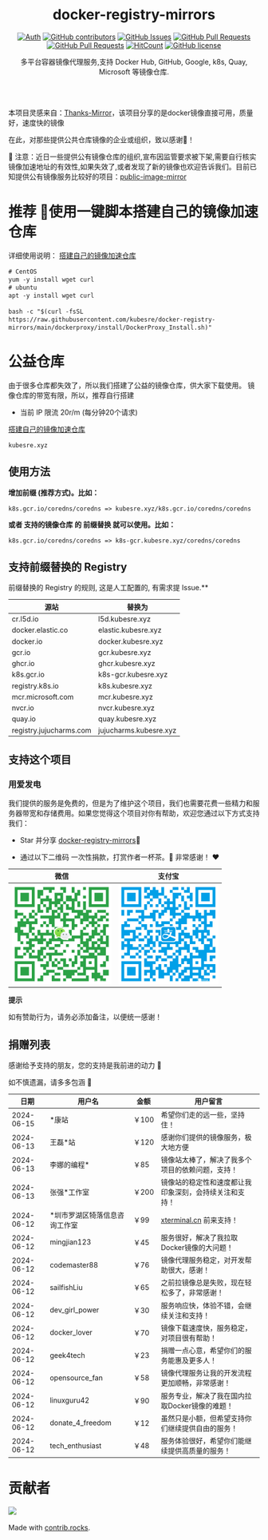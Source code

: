 <div align="center">

# docker-registry-mirrors

[![Auth](https://img.shields.io/badge/Auth-kubesre-ff69b4)](https://github.com/kubesre)
[![GitHub contributors](https://img.shields.io/github/contributors/kubesre/docker-registry-mirrors)](https://github.com/kubesre/docker-registry-mirrors/graphs/contributors)
[![GitHub Issues](https://img.shields.io/github/issues/kubesre/docker-registry-mirrors.svg)](https://github.com/kubesre/docker-registry-mirrors/issues)
[![GitHub Pull Requests](https://img.shields.io/github/issues-pr/kubesre/docker-registry-mirrors)](https://github.com/kubesre/docker-registry-mirrors/pulls)
[![GitHub Pull Requests](https://img.shields.io/github/stars/kubesre/docker-registry-mirrors)](https://github.com/kubesre/docker-registry-mirrors/stargazers)
[![HitCount](https://views.whatilearened.today/views/github/kubesre/docker-registry-mirrors.svg)](https://github.com/kubesre/docker-registry-mirrors)
[![GitHub license](https://img.shields.io/github/license/kubesre/docker-registry-mirrors)](https://github.com/kubesre/docker-registry-mirrors/blob/main/LICENSE)

<p> 多平台容器镜像代理服务,支持 Docker Hub, GitHub, Google, k8s, Quay, Microsoft 等镜像仓库. </p>

<img src="https://cdn.jsdelivr.net/gh/kubesre/tu@main/img/image_20240420_214408.gif" width="800"  height="3">
</div><br>

本项目灵感来自：[Thanks-Mirror](https://github.com/eryajf/Thanks-Mirror)，该项目分享的是docker镜像直接可用，质量好，速度快的镜像

在此，对那些提供公共仓库镜像的企业或组织，致以感谢🫡！

📢 注意：近日一些提供公有镜像仓库的组织,宣布因监管要求被下架,需要自行核实镜像加速地址的有效性,如果失效了,或者发现了新的镜像也欢迎告诉我们。目前已知提供公有镜像服务比较好的项目：[public-image-mirror](https://github.com/DaoCloud/public-image-mirror)

# 推荐 🚀使用一键脚本搭建自己的镜像加速仓库
详细使用说明： [搭建自己的镜像加速仓库](dockerproxy/README.md)
```
# CentOS
yum -y install wget curl
# ubuntu
apt -y install wget curl

bash -c "$(curl -fsSL https://raw.githubusercontent.com/kubesre/docker-registry-mirrors/main/dockerproxy/install/DockerProxy_Install.sh)"

```

# 公益仓库
由于很多仓库都失效了，所以我们搭建了公益的镜像仓库，供大家下载使用。
镜像仓库的带宽有限，所以，推荐自行搭建
- 当前 IP 限流 20r/m (每分钟20个请求)

[搭建自己的镜像加速仓库](dockerproxy/README.md)
```
kubesre.xyz
```
## 使用方法
**增加前缀 (推荐方式)。比如：**
```
k8s.gcr.io/coredns/coredns => kubesre.xyz/k8s.gcr.io/coredns/coredns
```
**或者 支持的镜像仓库 的 前缀替换 就可以使用。比如：**

```
k8s.gcr.io/coredns/coredns => k8s-gcr.kubesre.xyz/coredns/coredns
```


## 支持前缀替换的 Registry

前缀替换的 Registry 的规则, 这是人工配置的, 有需求提 Issue.**

| 源站	                 | 替换为              |
|--------------------------|------------------------------|
| cr.l5d.io                | l5d.kubesre.xyz               |
| docker.elastic.co        | elastic.kubesre.xyz           |
| docker.io                | docker.kubesre.xyz            |
| gcr.io                   | gcr.kubesre.xyz               |
| ghcr.io                  | ghcr.kubesre.xyz              |
| k8s.gcr.io               | k8s-gcr.kubesre.xyz           |
| registry.k8s.io          | k8s.kubesre.xyz               |
| mcr.microsoft.com        | mcr.kubesre.xyz               |
| nvcr.io                  | nvcr.kubesre.xyz              |
| quay.io                  | quay.kubesre.xyz              |
| registry.jujucharms.com   | jujucharms.kubesre.xyz        |

## 支持这个项目
### 用爱发电
我们提供的服务是免费的，但是为了维护这个项目，我们也需要花费一些精力和服务器带宽和存储费用。如果您觉得这个项目对你有帮助，欢迎您通过以下方式支持我们：

- Star 并分享 [docker-registry-mirrors](https://github.com/kubesre/docker-registry-mirrors)🚀

- 通过以下二维码 一次性捐款，打赏作者一杯茶。🍵
非常感谢！ ❤️


| 微信 | 支付宝 |
|:--------:|:-------:|
| <img src="images/wx.jpg" width="200" /> | <img src="images/ali.jpg" width="200" /> |

**提示**

如有赞助行为，请务必添加备注，以便统一感谢！
## 捐赠列表
感谢给予支持的朋友，您的支持是我前进的动力 🎉

如不慎遗漏，请多多包涵 🤝

| 日期       | 用户名          | 金额   | 用户留言                                             |
|------------|-----------------|--------|----------------------------------------------------|
|2024-06-15 |*康站 |     ￥100   |希望你们走的远一些，坚持住！|
|2024-06-13 |王磊*站 |     ￥120   |感谢你们提供的镜像服务，极大地方便|
|2024-06-13 |李娜的编程*         |￥85    |镜像站太棒了，解决了我多个项目的依赖问题，支持！|
|2024-06-13 |张强*工作室       |￥200 |  镜像站的稳定性和速度都让我印象深刻，会持续关注和支持！|
| 2024-06-12 | *圳市罗湖区犄落信息咨询工作室    | ￥99   | [xterminal.cn](https://xterminal.cn) 前来支持！         |
| 2024-06-12 | mingjian123     | ￥45   | 服务很好，解决了我拉取Docker镜像的大问题！         |
| 2024-06-12 | codemaster88    | ￥76   | 镜像代理服务稳定，对开发帮助很大，感谢！         |
| 2024-06-12 | sailfishLiu     | ￥65   | 之前拉镜像总是失败，现在轻松多了，非常感谢！     |
| 2024-06-12 | dev_girl_power  | ￥30   | 服务响应快，体验不错，会继续关注和支持！         |
| 2024-06-12 | docker_lover    | ￥70   | 镜像下载速度快，服务稳定，对项目很有帮助！       |
| 2024-06-12 | geek4tech       | ￥23   | 捐赠一点心意，希望你们的服务能惠及更多人！       |
| 2024-06-12 | opensource_fan  | ￥58   | 镜像代理服务让我的开发流程更加顺畅，非常感谢！   |
| 2024-06-12 | linuxguru42     | ￥90   | 服务专业，解决了我在国内拉取Docker镜像的难题！   |
| 2024-06-12 | donate_4_freedom | ￥12   | 虽然只是小额，但希望支持你们继续提供自由的服务！ |
| 2024-06-12 | tech_enthusiast | ￥48   | 服务体验很好，希望你们能继续提供高质量的服务！   |




# 贡献者

<a href="https://github.com/kubesre/docker-registry-mirrors/graphs/contributors">
  <img src="https://contrib.rocks/image?repo=kubesre/docker-registry-mirrors" />
</a>

Made with [contrib.rocks](https://contrib.rocks).
